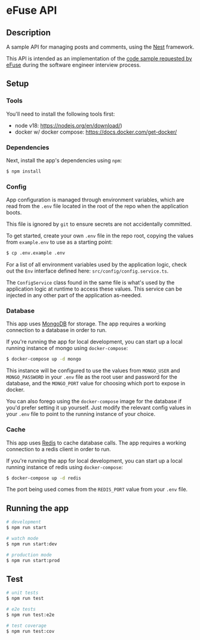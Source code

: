 # eFuse API

## Description

A sample API for managing posts and comments, using the [Nest](https://github.com/nestjs/nest) framework.

This API is intended as an implementation of the [code sample requested by eFuse](https://github.com/eFuse-Inc/work-samples/blob/main/backend.md) during the software engineer interview process.

## Setup

### Tools

You'll need to install the following tools first:

- node v18: https://nodejs.org/en/download/)
- docker w/ docker compose: https://docs.docker.com/get-docker/

### Dependencies

Next, install the app's dependencies using `npm`:

```bash
$ npm install
```

### Config
App configuration is managed through environment variables, which are read from the `.env` file located in the root of the repo when the application boots.

This file is ignored by `git` to ensure secrets are not accidentally committed.

To get started, create your own `.env` file in the repo root, copying the values from `example.env` to use as a starting point:
```bash
$ cp .env.example .env
```

For a list of all environment variables used by the application logic, check out the `Env` interface defined here: `src/config/config.service.ts`.

The `ConfigService` class found in the same file is what's used by the application logic at runtime to access these values.  This service can be injected in any other part of the application as-needed.

### Database

This app uses [MongoDB](https://www.mongodb.com/) for storage. The app requires a working connection to a database in order to run.

If you're running the app for local development, you can start up a local running instance of mongo using `docker-compose`:

```bash
$ docker-compose up -d mongo
```

This instance will be configured to use the values from `MONGO_USER` and `MONGO_PASSWORD` in your `.env` file as the root user and password for the database, and the `MONGO_PORT` value for choosing which port to expose in docker.

You can also forego using the `docker-compose` image for the database if you'd prefer setting it up yourself.  Just modify the relevant config values in your `.env` file to point to the running instance of your choice.

### Cache

This app uses [Redis](https://redis.io/) to cache database calls. The app requires a working connection to a redis client in order to run.

If you're running the app for local development, you can start up a local running instance of redis using `docker-compose`:

```bash
$ docker-compose up -d redis
```

The port being used comes from the `REDIS_PORT` value from your `.env` file.

## Running the app

```bash
# development
$ npm run start

# watch mode
$ npm run start:dev

# production mode
$ npm run start:prod
```

## Test

```bash
# unit tests
$ npm run test

# e2e tests
$ npm run test:e2e

# test coverage
$ npm run test:cov
```
